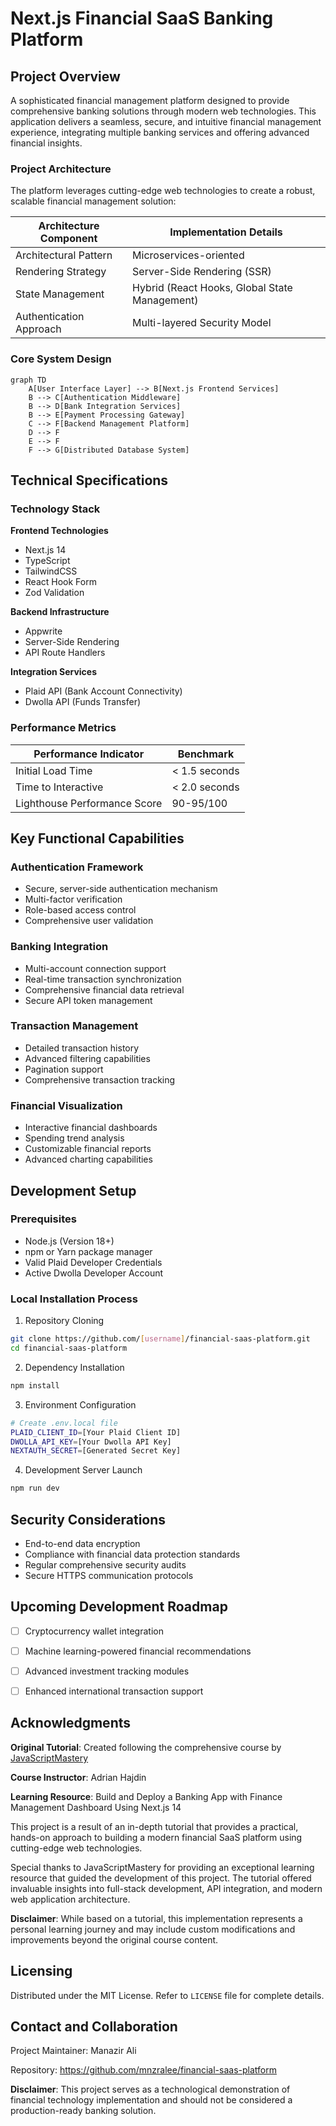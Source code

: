 # Next.js Financial SaaS Banking Platform

## Project Overview

A sophisticated financial management platform designed to provide comprehensive banking solutions through modern web technologies. This application delivers a seamless, secure, and intuitive financial management experience, integrating multiple banking services and offering advanced financial insights.

### Project Architecture

The platform leverages cutting-edge web technologies to create a robust, scalable financial management solution:

| Architecture Component | Implementation Details |
|------------------------|------------------------|
| Architectural Pattern | Microservices-oriented |
| Rendering Strategy | Server-Side Rendering (SSR) |
| State Management | Hybrid (React Hooks, Global State Management) |
| Authentication Approach | Multi-layered Security Model |

### Core System Design

```mermaid
graph TD
    A[User Interface Layer] --> B[Next.js Frontend Services]
    B --> C[Authentication Middleware]
    B --> D[Bank Integration Services]
    B --> E[Payment Processing Gateway]
    C --> F[Backend Management Platform]
    D --> F
    E --> F
    F --> G[Distributed Database System]
```

## Technical Specifications

### Technology Stack

**Frontend Technologies**
- Next.js 14
- TypeScript
- TailwindCSS
- React Hook Form
- Zod Validation

**Backend Infrastructure**
- Appwrite
- Server-Side Rendering
- API Route Handlers

**Integration Services**
- Plaid API (Bank Account Connectivity)
- Dwolla API (Funds Transfer)

### Performance Metrics

| Performance Indicator | Benchmark |
|----------------------|-----------|
| Initial Load Time | < 1.5 seconds |
| Time to Interactive | < 2.0 seconds |
| Lighthouse Performance Score | 90-95/100 |

## Key Functional Capabilities

### Authentication Framework
- Secure, server-side authentication mechanism
- Multi-factor verification
- Role-based access control
- Comprehensive user validation

### Banking Integration
- Multi-account connection support
- Real-time transaction synchronization
- Comprehensive financial data retrieval
- Secure API token management

### Transaction Management
- Detailed transaction history
- Advanced filtering capabilities
- Pagination support
- Comprehensive transaction tracking

### Financial Visualization
- Interactive financial dashboards
- Spending trend analysis
- Customizable financial reports
- Advanced charting capabilities

## Development Setup

### Prerequisites
- Node.js (Version 18+)
- npm or Yarn package manager
- Valid Plaid Developer Credentials
- Active Dwolla Developer Account

### Local Installation Process

1. Repository Cloning
```bash
git clone https://github.com/[username]/financial-saas-platform.git
cd financial-saas-platform
```

2. Dependency Installation
```bash
npm install
```

3. Environment Configuration
```bash
# Create .env.local file
PLAID_CLIENT_ID=[Your Plaid Client ID]
DWOLLA_API_KEY=[Your Dwolla API Key]
NEXTAUTH_SECRET=[Generated Secret Key]
```

4. Development Server Launch
```bash
npm run dev
```

## Security Considerations

- End-to-end data encryption
- Compliance with financial data protection standards
- Regular comprehensive security audits
- Secure HTTPS communication protocols

## Upcoming Development Roadmap

- [ ] Cryptocurrency wallet integration
- [ ] Machine learning-powered financial recommendations
- [ ] Advanced investment tracking modules
- [ ] Enhanced international transaction support


## Acknowledgments

**Original Tutorial**: Created following the comprehensive course by [JavaScriptMastery](https://www.jsmastery.pro/)

**Course Instructor**: Adrian Hajdin

**Learning Resource**: Build and Deploy a Banking App with Finance Management Dashboard Using Next.js 14

This project is a result of an in-depth tutorial that provides a practical, hands-on approach to building a modern financial SaaS platform using cutting-edge web technologies.

Special thanks to JavaScriptMastery for providing an exceptional learning resource that guided the development of this project. The tutorial offered invaluable insights into full-stack development, API integration, and modern web application architecture.

**Disclaimer**: While based on a tutorial, this implementation represents a personal learning journey and may include custom modifications and improvements beyond the original course content.

## Licensing

Distributed under the MIT License. Refer to `LICENSE` file for complete details.

## Contact and Collaboration

Project Maintainer: Manazir Ali

Repository: https://github.com/mnzralee/financial-saas-platform

**Disclaimer**: This project serves as a technological demonstration of financial technology implementation and should not be considered a production-ready banking solution.
